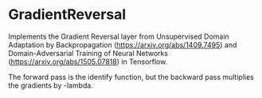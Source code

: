 # GradientReversal

Implements the Gradient Reversal layer from Unsupervised Domain Adaptation by Backpropagation (https://arxiv.org/abs/1409.7495) and Domain-Adversarial Training of Neural Networks (https://arxiv.org/abs/1505.07818) in Tensorflow.

The forward pass is the identify function, but the backward pass multiplies the gradients by -lambda.
